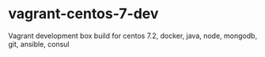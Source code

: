 # vagrant-centos-7-dev
Vagrant development box build for centos 7.2, docker, java, node, mongodb, git, ansible, consul
